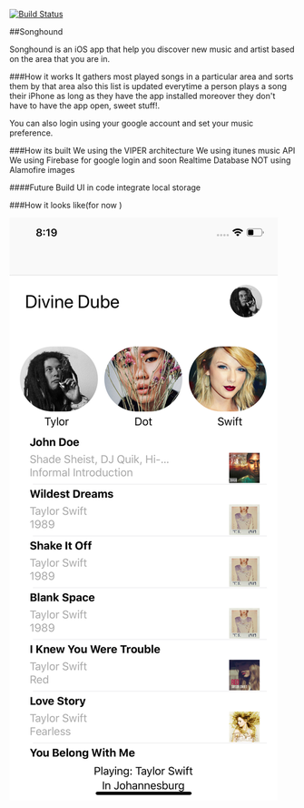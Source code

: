 [![Build Status](https://app.bitrise.io/app/3c59200d66a4f1b8/status.svg?token=GYK5zKNj3dlQUpjEa_By5w)](https://app.bitrise.io/app/3c59200d66a4f1b8)

##Songhound

Songhound is an iOS app that help you discover new music and artist based on the area that you are in.

###How it works
It gathers most played songs in a particular area and sorts them by that area also this list is updated everytime a person plays a song their iPhone as long as they have the app installed moreover they don't have to have the app open, sweet stuff!.

You can also login using your google account and set your music preference.

###How its built
 We using the VIPER architecture
 We using itunes music API
 We using Firebase for google login and soon Realtime Database
 NOT using Alamofire images
 
####Future
 Build UI in code
 integrate local storage
 
###How it looks like(for now )

![Screenshot](song.png)